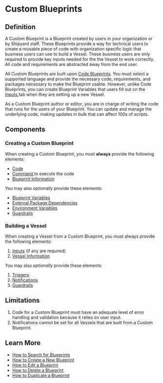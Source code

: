 # Custom Blueprints

## Definition

A Custom Blueprint is a Blueprint created by users in your organization or by Shipyard staff. These Blueprints provide a way for technical users to create a reusable piece of code with organization specific logic that business users can use to build a Vessel. These business users are only required to provide key inputs needed for the the Vessel to work correctly. All code and requirements are abstracted away from the end user.

All Custom Blueprints are built upon [Code Blueprints](code-blueprints.md). You must select a supported language and provide the necessary code, requirements, and packages necessary to make the Blueprint usable. However, unlike Code Blueprints, you can create Blueprint Variables that users fill out on the [Inputs ](../vessels/form-input.md)tab when they are setting up a new Vessel.

As a Custom Blueprint author or editor, you are in charge of writing the code that runs for the users of your Blueprint. You can update and manage the underlying code, making updates in bulk that can affect 100s of scripts.

## Components

### Creating a Custom Blueprint

When creating a Custom Blueprint, you must **always** provide the following elements:

* [Code](../vessels/code.md)
* [Command ](../vessels/command.md)to execute the code
* [Blueprint Information](../vessels/information-card.md)

You may also _optionally_ provide these elements:

* [Blueprint Variables](blueprint-variables.md) 
* [External Package Dependencies](../vessels/external-package-dependencies.md)
* [Environment Variables](../vessels/environment-variables/)
* [Guardrails](../vessels/guardrails.md)

### Building a Vessel

When creating a Vessel from a Custom Blueprint, you must always provide the following elements:

1. [Inputs](../vessels/form-input.md) \(if any are required\)
2. [Vessel Information](../vessels/information-card.md)

You may also _optionally_ provide these elements:

1. [Triggers](../vessels/triggers/)
2. [Notifications](../vessels/notifications.md)
3. [Guardrails](../vessels/guardrails.md)

## Limitations

1. Code for a Custom Blueprint must have an adequate level of error handling and validation because it relies on user input.
2. Notifications cannot be set for all Vessels that are built from a Custom Blueprint.

## Learn More

* [How to Search for Blueprints](../../how-tos/blueprints/how-to-search-for-blueprints.md)
* [How to Create a New Blueprint](../../how-tos/blueprints/how-to-create-a-new-blueprint.md)
* [How to Edit a Blueprint](../../how-tos/blueprints/how-to-edit-a-blueprint.md)
* [How to Delete a Blueprint](../../how-tos/blueprints/how-to-delete-a-blueprint.md)
* [How to Duplicate a Blueprint](../../how-tos/blueprints/how-to-duplicate-a-blueprint.md)

